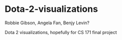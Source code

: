 Dota-2-visualizations
=====================

Robbie Gibson, Angela Fan, Benjy Levin?

Dota 2 visualizations, hopefully for CS 171 final project
